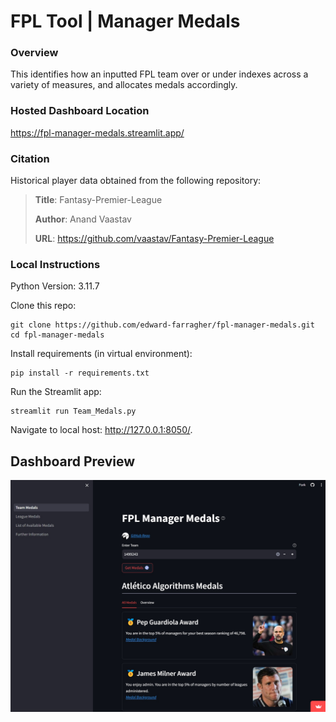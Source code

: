 # FPL Tool | Manager Medals

### Overview
This identifies how an inputted FPL team over or under indexes across a variety of measures, and allocates medals accordingly.

### Hosted Dashboard Location
https://fpl-manager-medals.streamlit.app/

### Citation

Historical player data obtained from the following repository:
> **Title**: Fantasy-Premier-League
> 
> **Author**: Anand Vaastav
> 
> **URL**: https://github.com/vaastav/Fantasy-Premier-League


### Local Instructions
Python Version: 3.11.7

Clone this repo:
```
git clone https://github.com/edward-farragher/fpl-manager-medals.git
cd fpl-manager-medals
```

Install requirements (in virtual environment):
```
pip install -r requirements.txt
```

Run the Streamlit app:
```
streamlit run Team_Medals.py
```

Navigate to local host: http://127.0.0.1:8050/.


## Dashboard Preview

![](assets/streamlit_dashboard.jpg)
